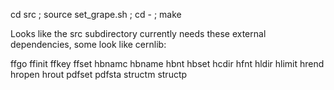 
cd src ; source set_grape.sh ; cd - ; make

Looks like the src subdirectory currently needs these external dependencies, some look like cernlib:

ffgo
ffinit
ffkey
ffset
hbnamc
hbname
hbnt
hbset
hcdir
hfnt
hldir
hlimit
hrend
hropen
hrout
pdfset
pdfsta
structm
structp

